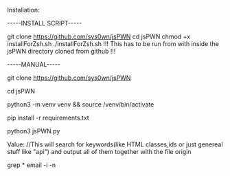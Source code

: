 Installation: 

-----INSTALL SCRIPT-----

git clone https://github.com/sys0wn/jsPWN
cd jsPWN
chmod +x installForZsh.sh
./installForZsh.sh                !!! This has to be run from with inside the jsPWN directory cloned from github !!!

-----MANUAL-----

git clone https://github.com/sys0wn/jsPWN

cd jsPWN

python3 -m venv venv && source /venv/bin/activate

pip install -r requirements.txt

python3 jsPWN.py



Value:         //This will search for keywords(like HTML classes,ids or just genereal stuff like "api") and output all of them together with the file origin

grep * email -i -n                            

